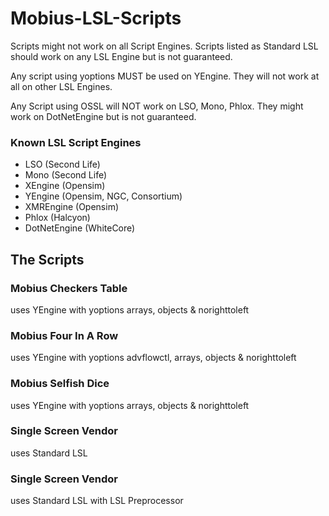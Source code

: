 # Mobius-LSL-Scripts
Scripts might not work on all Script Engines. Scripts listed as Standard LSL should work on any LSL Engine but is not guaranteed. 

Any script using yoptions MUST be used on YEngine. They will not work at all on other LSL Engines.

Any Script using OSSL will NOT work on LSO, Mono, Phlox. They might work on DotNetEngine but is not guaranteed. 
### Known LSL Script Engines
* LSO (Second Life)
* Mono (Second Life)
* XEngine (Opensim)
* YEngine (Opensim, NGC, Consortium)
* XMREngine (Opensim)
* Phlox (Halcyon)
* DotNetEngine (WhiteCore)

## The Scripts
### Mobius Checkers Table
uses YEngine with yoptions arrays, objects & norighttoleft

### Mobius Four In A Row
uses YEngine with yoptions advflowctl, arrays, objects & norighttoleft

### Mobius Selfish Dice
uses YEngine with yoptions arrays, objects & norighttoleft

### Single Screen Vendor
uses Standard LSL

### Single Screen Vendor
uses Standard LSL with LSL Preprocessor

